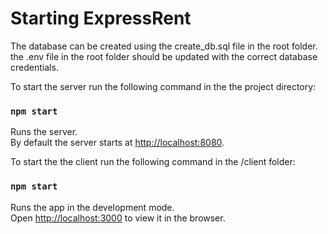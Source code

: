 # Starting ExpressRent

The database can be created using the create_db.sql file in the root folder.
the .env file in the root folder should be updated with the correct database credentials.

To start the server run the following command in the the project directory:

### `npm start`

Runs the server.\
By default the server starts at [http://localhost:8080](http://localhost:8080).


To start the the client run the following command in the /client folder:

### `npm start`

Runs the app in the development mode.\
Open [http://localhost:3000](http://localhost:3000) to view it in the browser.

